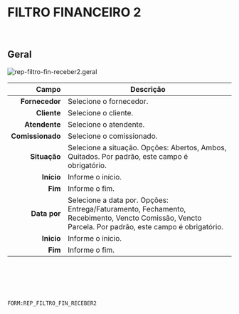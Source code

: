 # FILTRO FINANCEIRO 2
<br>

## Geral
![rep-filtro-fin-receber2.geral](https://raw.githubusercontent.com/netforcews/docs-siscom/master/geral/imagens/rep-filtro-fin-receber2.geral.png)

Campo | Descrição
--:|---
**Fornecedor** | Selecione o fornecedor.
**Cliente** | Selecione o cliente.
**Atendente** | Selecione o atendente.
**Comissionado** | Selecione o comissionado.
**Situação** | Selecione a situação. Opções: Abertos, Ambos, Quitados. Por padrão, este campo é obrigatório.
**Início** | Informe o início.
**Fim** | Informe o fim.
**Data por** | Selecione a data por. Opções: Entrega/Faturamento, Fechamento, Recebimento, Vencto Comissão, Vencto Parcela. Por padrão, este campo é obrigatório.
**Inicio** | Informe o inicio.
**Fim** | Informe o fim.
<br>
<br>
<br>
<br>

```FORM:REP_FILTRO_FIN_RECEBER2```
